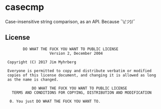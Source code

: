 # casecmp

Case-insensitive string comparison, as an API. Because ¯\\_(ツ)_/¯


## License

```
        DO WHAT THE FUCK YOU WANT TO PUBLIC LICENSE
                    Version 2, December 2004

 Copyright (C) 2017 Jim Myhrberg

 Everyone is permitted to copy and distribute verbatim or modified
 copies of this license document, and changing it is allowed as long
 as the name is changed.

            DO WHAT THE FUCK YOU WANT TO PUBLIC LICENSE
   TERMS AND CONDITIONS FOR COPYING, DISTRIBUTION AND MODIFICATION

  0. You just DO WHAT THE FUCK YOU WANT TO.
```
